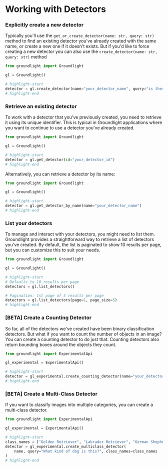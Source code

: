 # Working with Detectors

### Explicitly create a new detector

Typically you'll use the `get_or_create_detector(name: str, query: str)` method to find an existing detector you've already created with the same name, or create a new one if it doesn't exists. But if you'd like to force creating a new detector you can also use the `create_detector(name: str, query: str)` method

<!-- Don't test because we don't allow reusing the same name across multiple detectors -->

```python notest
from groundlight import Groundlight

gl = Groundlight()

# highlight-start
detector = gl.create_detector(name="your_detector_name", query="is there a hummingbird near the feeder?")
# highlight-end
```

### Retrieve an existing detector
To work with a detector that you've previously created, you need to retrieve it using its unique identifier. This is typical in Groundlight applications where you want to continue to use a detector you've already created.

<!-- Don't test because the ID can't be faked -->

```python notest
from groundlight import Groundlight

gl = Groundlight()

# highlight-start
detector = gl.get_detector(id="your_detector_id")
# highlight-end
```

Alternatively, you can retrieve a detector by its name:

```python notest
from groundlight import Groundlight

gl = Groundlight()

# highlight-start
detector = gl.get_detector_by_name(name="your_detector_name")
# highlight-end
```

### List your detectors
To manage and interact with your detectors, you might need to list them. Groundlight provides a straightforward way to retrieve a list of detectors you've created. By default, the list is paginated to show 10 results per page, but you can customize this to suit your needs.

```python
from groundlight import Groundlight

gl = Groundlight()

# highlight-start
# Defaults to 10 results per page
detectors = gl.list_detectors()

# Pagination: 1st page of 5 results per page
detectors = gl.list_detectors(page=1, page_size=5)
# highlight-end
```

### [BETA] Create a Counting Detector
So far, all of the detectors we've created have been binary classification detectors. But what if you want to count the number of objects in an image? You can create a counting detector to do just that. Counting detectors also return bounding boxes around the objects they count.

```python notest
from groundlight import ExperimentalApi

gl_experimental = ExperimentalApi()

# highlight-start
detector = gl_experimental.create_counting_detector(name="your_detector_name", query="How many cars are in the parking lot?", max_count=20)
# highlight-end
```

### [BETA] Create a Multi-Class Detector
If you want to classify images into multiple categories, you can create a multi-class detector.

```python notest
from groundlight import ExperimentalApi

gl_experimental = ExperimentalApi()

# highlight-start
class_names = ["Golden Retriever", "Labrador Retriever", "German Shepherd"]
detector = gl_experimental.create_multiclass_detector(
    name, query="What kind of dog is this?", class_names=class_names
)
# highlight-end
```